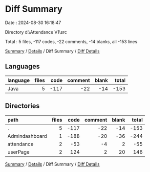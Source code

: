 # Diff Summary

Date : 2024-08-30 16:18:47

Directory d:\\Attendance V1\\src

Total : 5 files,  -117 codes, -22 comments, -14 blanks, all -153 lines

[Summary](results.md) / [Details](details.md) / Diff Summary / [Diff Details](diff-details.md)

## Languages
| language | files | code | comment | blank | total |
| :--- | ---: | ---: | ---: | ---: | ---: |
| Java | 5 | -117 | -22 | -14 | -153 |

## Directories
| path | files | code | comment | blank | total |
| :--- | ---: | ---: | ---: | ---: | ---: |
| . | 5 | -117 | -22 | -14 | -153 |
| Admindashboard | 1 | -188 | -20 | -36 | -244 |
| attendance | 2 | -53 | -4 | 2 | -55 |
| userPage | 2 | 124 | 2 | 20 | 146 |

[Summary](results.md) / [Details](details.md) / Diff Summary / [Diff Details](diff-details.md)